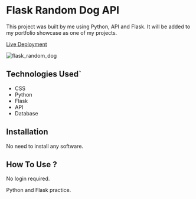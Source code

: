 # Flask Random Dog API

This project was built by me using Python, API and Flask. It will be added to my portfolio showcase as one of my projects.

[Live Deployment](https://Flask-get-random-dog.ray-xavier-2021.repl.co)

![flask_random_dog](https://user-images.githubusercontent.com/78431899/199311405-fa294ec1-e05a-4e41-a71e-aa384065fe38.png)



## Technologies Used`
- CSS
- Python
- Flask
- API
- Database

## Installation
No need to install any software.

## How To Use ?
No login required.

Python and Flask practice.
